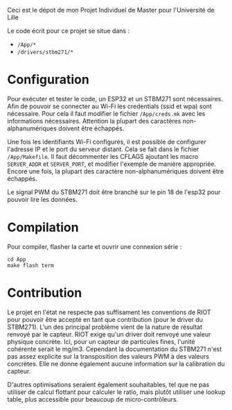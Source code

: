 Ceci est le dépot de mon Projet Individuel de Master pour l'Université de Lille

Le code écrit pour ce projet se situe dans :
 - `/App/*`
 - `/drivers/stbm271/*`

Configuration
=============

Pour exécuter et tester le code, un ESP32 et un STBM271 sont nécessaires.
Afin de pouvoir se connecter au Wi-Fi les credentials (ssid et wpa) sont
nécessaire. Pour cela il faut modifier le fichier `/App/creds.mk` avec
les informations nécessaires. Attention la plupart des caractères non-alphanumériques
doivent être échappés.

Une fois les identifiants Wi-Fi configurés, il est possible de configurer
l'adresse IP et le port du serveur distant. Cela se fait dans le fichier
`/App/Makefile`. Il faut décommenter les CFLAGS ajoutant les macro `SERVER_ADDR`
et `SERVER_PORT`, et modifier l'exemple de manière appropriée. Encore une fois,
la plupart des caractère non-alphanumériques doivent être échappés.

Le signal PWM du STBM271 doit être branché sur le pin 18 de l'esp32 pour pouvoir
lire les données.

Compilation
===========

Pour compiler, flasher la carte et ouvrir une connexion série :
```
cd App
make flash term
```

Contribution
============

Le projet en l'état ne respecte pas suffisament les conventions de RIOT pour
pouvoir être accepté en tant que contribution (pour le driver du STBM271).
L'un des principal problème vient de la nature de résultat renvoyé par
le capteur. RIOT exige qu'un driver doit renvoyé une valeur physique concrète.
Ici, pour un capteur de particules fines, l'unité cohérente serait le mg/m3.
Cependant la documentation du STBM271 n'est pas assez explicite sur la
transposition des valeurs PWM à des valeurs concrètes. Elle ne donne également
aucune information sur la calibration du capteur.

D'autres optimisations seraient également souhaitables, tel que ne pas utiliser
de calcul flottant pour calculer le ratio, mais plutôt utiliser une lookup
table, plus accessible pour beaucoup de micro-contrôleurs.

